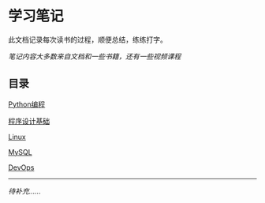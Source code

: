 # 学习笔记

此文档记录每次读书的过程，顺便总结，练练打字。

*笔记内容大多数来自文档和一些书籍，还有一些视频课程*

## 目录



[Python编程](<https://github.com/xth0331/Notes/tree/master/Notes/%E7%AC%94%E8%AE%B0/Python%E7%BC%96%E7%A8%8B>)

[程序设计基础](https://github.com/xth0331/Notes/tree/master/Notes/%E7%AC%94%E8%AE%B0/%E7%A8%8B%E5%BA%8F%E8%AE%BE%E8%AE%A1)

[Linux](https://github.com/xth0331/Notes/tree/master/Notes/笔记/Linux)

[MySQL](https://github.com/xth0331/Notes/tree/master/Notes/%E7%AC%94%E8%AE%B0/MySQL)

[DevOps](https://github.com/xth0331/Notes/tree/master/Notes/%E7%AC%94%E8%AE%B0/DevOps)

------------------



*待补充......*

